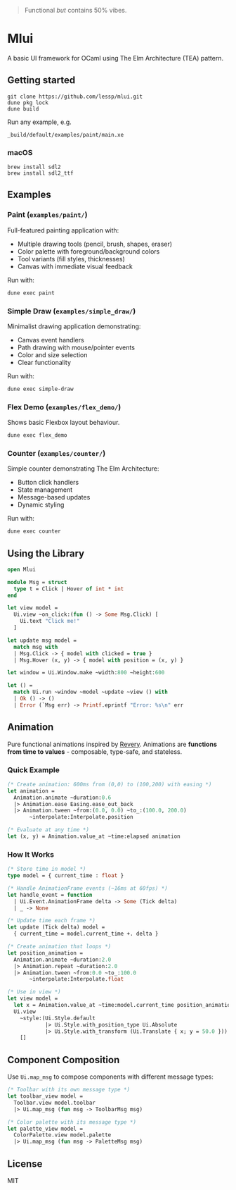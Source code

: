 > Functional _but_ contains 50% vibes.

# Mlui

A basic UI framework for OCaml using The Elm Architecture (TEA) pattern.

## Getting started

```
git clone https://github.com/lessp/mlui.git
dune pkg lock
dune build
```

Run any example, e.g.

```
_build/default/examples/paint/main.xe
```


### macOS

```
brew install sdl2
brew install sdl2_ttf
```

## Examples

### Paint (`examples/paint/`)

Full-featured painting application with:
- Multiple drawing tools (pencil, brush, shapes, eraser)
- Color palette with foreground/background colors
- Tool variants (fill styles, thicknesses)
- Canvas with immediate visual feedback

Run with:
```bash
dune exec paint
```

### Simple Draw (`examples/simple_draw/`)

Minimalist drawing application demonstrating:
- Canvas event handlers
- Path drawing with mouse/pointer events
- Color and size selection
- Clear functionality

Run with:
```bash
dune exec simple-draw
```

### Flex Demo (`examples/flex_demo/`)

Shows basic Flexbox layout behaviour.

```bash
dune exec flex_demo
```

### Counter (`examples/counter/`)

Simple counter demonstrating The Elm Architecture:
- Button click handlers
- State management
- Message-based updates
- Dynamic styling

Run with:
```bash
dune exec counter
```

## Using the Library

```ocaml
open Mlui

module Msg = struct
  type t = Click | Hover of int * int
end

let view model =
  Ui.view ~on_click:(fun () -> Some Msg.Click) [
    Ui.text "Click me!"
  ]

let update msg model =
  match msg with
  | Msg.Click -> { model with clicked = true }
  | Msg.Hover (x, y) -> { model with position = (x, y) }

let window = Ui.Window.make ~width:800 ~height:600

let () =
  match Ui.run ~window ~model ~update ~view () with
  | Ok () -> ()
  | Error (`Msg err) -> Printf.eprintf "Error: %s\n" err
```

## Animation

Pure functional animations inspired by [Revery](https://github.com/revery-ui/revery). Animations are **functions from time to values** - composable, type-safe, and stateless.

### Quick Example

```ocaml
(* Create animation: 600ms from (0,0) to (100,200) with easing *)
let animation =
  Animation.animate ~duration:0.6
  |> Animation.ease Easing.ease_out_back
  |> Animation.tween ~from:(0.0, 0.0) ~to_:(100.0, 200.0)
       ~interpolate:Interpolate.position

(* Evaluate at any time *)
let (x, y) = Animation.value_at ~time:elapsed animation
```

### How It Works

```ocaml
(* Store time in model *)
type model = { current_time : float }

(* Handle AnimationFrame events (~16ms at 60fps) *)
let handle_event = function
  | Ui.Event.AnimationFrame delta -> Some (Tick delta)
  | _ -> None

(* Update time each frame *)
let update (Tick delta) model =
  { current_time = model.current_time +. delta }

(* Create animation that loops *)
let position_animation =
  Animation.animate ~duration:2.0
  |> Animation.repeat ~duration:2.0
  |> Animation.tween ~from:0.0 ~to_:100.0
       ~interpolate:Interpolate.float

(* Use in view *)
let view model =
  let x = Animation.value_at ~time:model.current_time position_animation in
  Ui.view
    ~style:(Ui.Style.default
            |> Ui.Style.with_position_type Ui.Absolute
            |> Ui.Style.with_transform (Ui.Translate { x; y = 50.0 }))
    []
```

## Component Composition

Use `Ui.map_msg` to compose components with different message types:

```ocaml
(* Toolbar with its own message type *)
let toolbar_view model =
  Toolbar.view model.toolbar
  |> Ui.map_msg (fun msg -> ToolbarMsg msg)

(* Color palette with its message type *)
let palette_view model =
  ColorPalette.view model.palette
  |> Ui.map_msg (fun msg -> PaletteMsg msg)
```

## License

MIT
